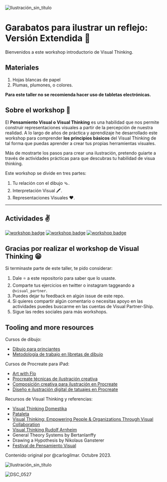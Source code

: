 ![Ilustración_sin_título](https://github.com/visualpartnership/9formasdeilustrarunreflejo/assets/17634377/1ad15b81-9bcd-4660-be3f-1b1f9eedfedd)

# Garabatos para ilustrar un reflejo: Versión Extendida 🎨

Bienvenidos a este workshop introductorio de Visual Thinking.

## Materiales

1. Hojas blancas de papel
2. Plumas, plumones, o colores.

**Para este taller no se recomienda hacer uso de tabletas electrónicas.**

## Sobre el workshop 🎁

El **Pensamiento Visual o Visual Thinking** es una habilidad que nos permite construir representaciones visuales a partir de la percepción de nuestra realidad. A lo largo de años de práctica y aprendizaje he desarrollado este workshop para comprender **los principios básicos** del Visual Thinking de tal forma que puedas aprender a crear tus propias herramientas visuales.

Más de mostrarte los pasos para crear una ilustración, pretendo guiarte a través de actividades prácticas para que descubras tu habilidad de visua thinking.

Este workshop se divide en tres partes:

1. Tu relación con el dibujo 🩴.
2. Interpretación Visual 🖍️.
3. Representaciones Visuales ❤️.

---

## Actividades ✌️

[![workshop badge](https://img.shields.io/badge/🔗link-PARTE1-blue?style=for-the-badge)](parte_1.md)
[![workshop badge](https://img.shields.io/badge/🔗link-PARTE2-blue?style=for-the-badge)](parte_2.md)
[![workshop badge](https://img.shields.io/badge/🔗link-PARTE3-blue?style=for-the-badge)](parte_3.md)

## Gracias por realizar el workshop de Visual Thinking 😁

Si terminaste parte de este taller, te pido considerar:

1. Dale ⭐️ a este repositorio para saber que lo usaste.
2. Comparte tus ejercicios en twitter o instagram taggeando a `@visual_partner`.
3. Puedes dejar tu feedback en algún issue de este repo.
4. Si quieres compartir algún comentario o necesitas apoyo en las actividades puedes buscarme en las cuentas de Visual Partner-Ship.
5. Sigue las redes sociales para más workshops.

## Tooling and more resources

Cursos de dibujo:

- [Dibujo para princiantes](https://www.domestika.org/es/courses/138-dibujo-para-principiantes-nivel-1)
- [Metodología de trabajo en libretas de dibujo](https://www.domestika.org/es/courses/1967-metodologia-de-trabajo-en-libretas-de-dibujo/course)

Cursos de Procreate para iPad:

- [Art with Flo](https://www.youtube.com/@ArtwithFlo)
- [Procreate técnicas de ilustración creativa](https://www.domestika.org/es/courses/946-procreate-tecnicas-de-ilustracion-creativa/course)
- [Composición creativa para ilustración en Procreate](https://www.domestika.org/es/courses/1509-composicion-creativa-para-ilustracion-con-procreate/course)
- [Diseño e ilustración digital de tatuajes en Procreate](https://www.domestika.org/es/courses/468-diseno-e-ilustracion-digital-de-tatuajes-con-procreate/course)

Recursos de Visual Thinking y referencias:

- [Visual Thinking Domestika](https://www.domestika.org/es/courses/3825-visual-thinking-organiza-y-presenta-ideas-potentes)
- [Pataleta](https://pataleta.net/aprendizaje/)
- [Visual Thinking: Empowering People & Organizations Through Visual Collaboration](https://www.amazon.com.mx/Visual-Thinking-Empowering-Organizations-Collaboration/dp/9063694539)
- [Visual Thinking Rudolf Arnheim](https://www.amazon.com.mx/Visual-Thinking-Rudolf-Arnheim/dp/0520242262/)
- General Theory Systems by Bertanlanffy
- Drawing a Hypothesis by Nikolaus Gansterer
- [Festival de Pensamiento Visual](https://instagram.com/imaginadibujacrea?igshid=NTc4MTIwNjQ2YQ==)

Contenido original por @carlogilmar. Octubre 2023.

![Ilustración_sin_título](https://github.com/visualpartnership/formasdeilustrarunreflejo/assets/17634377/7984547b-a17d-41f8-b290-2c1c24e0a740)

![DSC_0527](https://github.com/visualpartnership/formasdeilustrarunreflejo/assets/17634377/e84d8736-eaf5-4d13-bb22-6984320d87f6)

